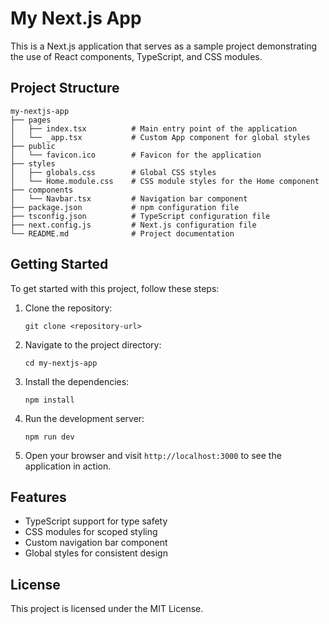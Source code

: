 # My Next.js App

This is a Next.js application that serves as a sample project demonstrating the use of React components, TypeScript, and CSS modules.

## Project Structure

```
my-nextjs-app
├── pages
│   ├── index.tsx          # Main entry point of the application
│   └── _app.tsx           # Custom App component for global styles
├── public
│   └── favicon.ico        # Favicon for the application
├── styles
│   ├── globals.css        # Global CSS styles
│   └── Home.module.css    # CSS module styles for the Home component
├── components
│   └── Navbar.tsx         # Navigation bar component
├── package.json           # npm configuration file
├── tsconfig.json          # TypeScript configuration file
├── next.config.js         # Next.js configuration file
└── README.md              # Project documentation
```

## Getting Started

To get started with this project, follow these steps:

1. Clone the repository:
   ```
   git clone <repository-url>
   ```

2. Navigate to the project directory:
   ```
   cd my-nextjs-app
   ```

3. Install the dependencies:
   ```
   npm install
   ```

4. Run the development server:
   ```
   npm run dev
   ```

5. Open your browser and visit `http://localhost:3000` to see the application in action.

## Features

- TypeScript support for type safety
- CSS modules for scoped styling
- Custom navigation bar component
- Global styles for consistent design

## License

This project is licensed under the MIT License.